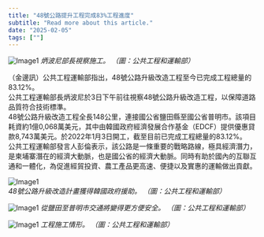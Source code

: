 ```yaml
---
title: "48號公路提升工程完成83%工程進度"
subtitle: "Read more about this article."
date: "2025-02-05"
tags: [""]
---
```


![Image1](/thumbnails/Highway-48-Upgrade.jpg "Meeting")
*炳波尼部長視察施工。 （圖：公共工程和運輸部）*

（金邊訊）公共工程運輸部指出，48號公路升級改造工程至今已完成工程總量的83.12%。
<br/>
公共工程運輸部長炳波尼於3日下午前往視察48號公路升級改造工程，以保障道路品質符合技術標準。
<br/>
48號公路升級改造工程全長148公里，連接國公省鹽田縣至國公省普明市。該項目耗資約1億0,068萬美元，其中由韓國政府經濟發展合作基金（EDCF）提供優惠貸款8,743萬美元。於2022年1月3日開工，截至目前已完成工程總量的83.12%。
<br/>
公共工程運輸部發言人彭倫表示，該公路是一條重要的戰略路線，極具經濟潛力，是柬埔寨潛在的經濟大動脈，也是國公省的經濟大動脈。同時有助於國內的互聯互通和一體化，為促進經貿投資、農工產品更高速、便捷以及實惠的運輸做出貢獻。

![Image1](/images/Highway-48-Upgrade/img1.jpg "Meeting")
*48號公路升級改造計畫獲得韓國政府援助。 （圖：公共工程和運輸部）*

![Image1](/images/Highway-48-Upgrade/img2.jpg "Meeting")
*從鹽田至普明市交通將變得更方便安全。 （圖：公共工程和運輸部）*

![Image1](/images/Highway-48-Upgrade/img3.jpg "Meeting")
*工程施工情形。 （圖：公共工程和運輸部）*